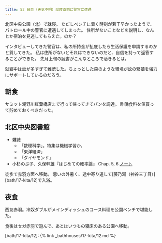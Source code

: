 ```yaml
---
title: 53 日目（天気不明）就寝直前に警官に遭遇
---
```


北区中央公園（北）で就寝。
ただしベンチに着く時刻が若干早かったようで、パトロール中の警官に遭遇してしまった。
住所がないことなどを説明し、なんとか宿泊を見逃してもらえた。のか？

インタビューしてきた警官は、私の所持金が払底したら生活保護を申請するのかと質してきた。
私は住所がないとそれはできないのだと、自信を持って返答することができた。
先月上旬の読書がこんなところで活きるとは。

就寝中は蚊が多すぎて難渋した。ちょっとした森のような環境が蚊の繁殖を強力にサポートしているのだろう。

## 朝食

サミット滝野川紅葉橋店まで行って帰ってきてパンを調達。
昨晩食料を倍買って貯めておくべきだった。

## 北区中央図書館

* 雑誌
  * 「数理科学」。特集は機械学習か。
  * 「東洋経済」
  * 「ダイヤモンド」
* 小杉のぶ子、久保幹雄『はじめての確率論』 Chap. 5, 6 [ノート][kosugi11]

徒歩で赤羽方面へ移動。
思いの外暑く、途中寄り道して[藤乃湯（神谷三丁目）][bath/17-kita/12]で入浴。

[kosugi11]: <https://github.com/showa-yojyo/jupyter-notebooks/kosugi11>

## 夜食

西友赤羽。冷奴ダブルがメインディッシュのコース料理を公園ベンチで堪能した。

食後はセガ赤羽で遊んで、あとはいつもの寝床のある公園へ移動。

[bath/17-kita/12]: {% link _bathhouses/17-kita/12.md %}
